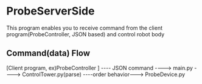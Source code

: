 # ProbeServerSide
This program enables you to receive command from the client program(ProbeController, JSON based)
and control robot body 

## Command(data) Flow
[Client program, ex)ProbeController ] ---- JSON command ----> main.py ----> ControlTower.py(parse) ----order behavior---> ProbeDevice.py

